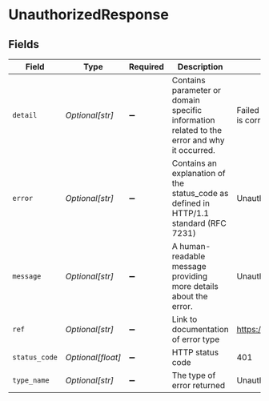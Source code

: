 # UnauthorizedResponse


## Fields

| Field                                                                                       | Type                                                                                        | Required                                                                                    | Description                                                                                 | Example                                                                                     |
| ------------------------------------------------------------------------------------------- | ------------------------------------------------------------------------------------------- | ------------------------------------------------------------------------------------------- | ------------------------------------------------------------------------------------------- | ------------------------------------------------------------------------------------------- |
| `detail`                                                                                    | *Optional[str]*                                                                             | :heavy_minus_sign:                                                                          | Contains parameter or domain specific information related to the error and why it occurred. | Failed to generate valid JWT Session. Verify applicationId is correct                       |
| `error`                                                                                     | *Optional[str]*                                                                             | :heavy_minus_sign:                                                                          | Contains an explanation of the status_code as defined in HTTP/1.1 standard (RFC 7231)       | Unauthorized                                                                                |
| `message`                                                                                   | *Optional[str]*                                                                             | :heavy_minus_sign:                                                                          | A human-readable message providing more details about the error.                            | Unauthorized Request                                                                        |
| `ref`                                                                                       | *Optional[str]*                                                                             | :heavy_minus_sign:                                                                          | Link to documentation of error type                                                         | https://developers.apideck.com/errors#unauthorizederror                                     |
| `status_code`                                                                               | *Optional[float]*                                                                           | :heavy_minus_sign:                                                                          | HTTP status code                                                                            | 401                                                                                         |
| `type_name`                                                                                 | *Optional[str]*                                                                             | :heavy_minus_sign:                                                                          | The type of error returned                                                                  | UnauthorizedError                                                                           |